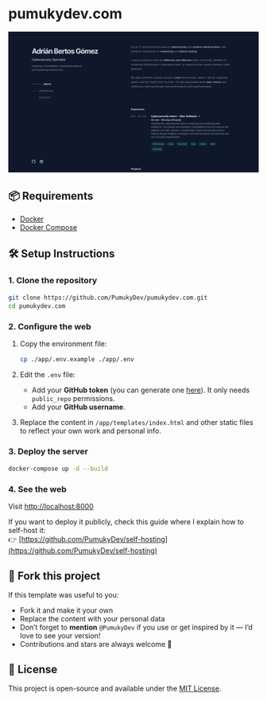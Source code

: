 # pumukydev.com

<p align="center">
    <img src="assets/portfolio.png" alt="portfolio preview">
</p>

## 📦 Requirements

- [Docker](https://www.docker.com/)
- [Docker Compose](https://docs.docker.com/compose/)

## 🛠️ Setup Instructions

### 1. Clone the repository

```bash
git clone https://github.com/PumukyDev/pumukydev.com.git
cd pumukydev.com
```

### 2. Configure the web

1. Copy the environment file:

   ```bash
   cp ./app/.env.example ./app/.env
   ```

2. Edit the `.env` file:

   - Add your **GitHub token** (you can generate one [here](https://github.com/settings/tokens)). It only needs `public_repo` permissions.
   - Add your **GitHub username**.

3. Replace the content in `/app/templates/index.html` and other static files to reflect your own work and personal info.

### 3. Deploy the server

```bash
docker-compose up -d --build
```

### 4. See the web

Visit [http://localhost:8000](http://localhost:8000)

If you want to deploy it publicly, check this guide where I explain how to self-host it:  
👉 [https://github.com/PumukyDev/self-hosting](https://github.com/PumukyDev/self-hosting)

## 🔁 Fork this project

If this template was useful to you:

- Fork it and make it your own
- Replace the content with your personal data
- Don’t forget to **mention** `@PumukyDev` if you use or get inspired by it — I’d love to see your version!
- Contributions and stars are always welcome 🤍

## 📄 License

This project is open-source and available under the [MIT License](LICENSE).
